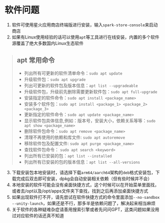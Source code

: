# 软件问题
1. 软件可使用星火应用商店终端版进行安装，输入```spark-store-console```来启动商店
2. 如果有Linux使用经验的话可以使用```apt```等工具进行在线安装，内置的多个软件源覆盖了绝大多数国内Linux生态软件
> ## apt 常用命令  
> + 列出所有可更新的软件清单命令：```sudo apt update```
> + 升级软件包：```sudo apt upgrade```  
> + 列出可更新的软件包及版本信息：```apt list --upgradeable```  
> + 升级软件包，升级前先删除需要更新软件包：```sudo apt full-upgrade```  
> + 安装指定的软件命令：```sudo apt install <package_name>```  
> + 安装多个软件包：```sudo apt install <package_1> <package_2> <package_3>```  
> + 更新指定的软件命令：```sudo apt update <package_name>```  
> + 显示软件包具体信息,例如：版本号，安装大小，依赖关系等等：```sudo apt show <package_name>```  
> + 删除软件包命令：```sudo apt remove <package_name>```  
> + 清理不再使用的依赖和库文件: ```sudo apt autoremove```  
> + 移除软件包及配置文件: ```sudo apt purge <package_name>```  
> + 查找软件包命令： ```sudo apt search <keyword>```  
> + 列出所有已安装的包：```apt list --installed```  
> + 列出所有已安装的包的版本信息：```apt list --all-versions```  

3. 下载安装包本地安装时，请选择下载```arm64/aarch64```架构的```deb```格式安装包，下载完成后双击即可安装，dpkg会自动安装相关依赖（但有些时候并不会）
4. 本地安装的软件可能会没有桌面快捷方式，这个时候可以在开始菜单里面找，或者去/opt以及/opt/apps文件夹下查找，找到之后再添加桌面快捷方式
5. 如果出现软件打不开，请先尝试在软件快捷方式的命令里面添加```--no-sandbox --unity-launch```，如果还是不行，那多半是依赖问题了，解决起来相当麻烦
6. 关于软件的各种疑难杂症请善用搜索引擎或者先问问GPT，这类问题如果没用过对应软件的话还真不知道